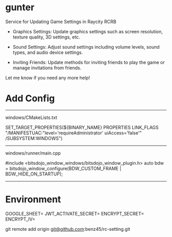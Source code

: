 # gunter

Service for Updating Game Settings in Raycity RCRB

- Graphics Settings: Update graphics settings such as screen resolution, texture quality, 3D settings, etc.

- Sound Settings: Adjust sound settings including volume levels, sound types, and audio device settings.

- Inviting Friends: Update methods for inviting friends to play the game or manage invitations from friends.

Let me know if you need any more help!


# Add Config
----------------------------------------------------------------------------------------------------------------------
windows/CMakeLists.txt

SET_TARGET_PROPERTIES(${BINARY_NAME} PROPERTIES LINK_FLAGS    "/MANIFESTUAC:\"level='requireAdministrator' uiAccess='false'\" /SUBSYSTEM:WINDOWS")

----------------------------------------------------------------------------------------------------------------------
windows/runner/main.cpp

#include <bitsdojo_window_windows/bitsdojo_window_plugin.h>
auto bdw = bitsdojo_window_configure(BDW_CUSTOM_FRAME | BDW_HIDE_ON_STARTUP);

----------------------------------------------------------------------------------------------------------------------

# Environment
GOOGLE_SHEET=<you code>
JWT_ACTIVATE_SECRET=<you code>
ENCRYPT_SECRET=<you code>
ENCRYPT_IV=<you code>


git remote add origin git@github.com:benz45/rc-setting.git